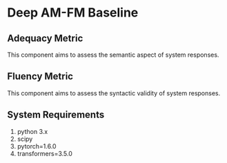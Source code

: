 # Deep AM-FM Baseline

## Adequacy Metric

This component aims to assess the semantic aspect of system responses.

## Fluency Metric

This component aims to assess the syntactic validity of system responses.

## System Requirements

1. python 3.x
2. scipy
3. pytorch=1.6.0
4. transformers=3.5.0

